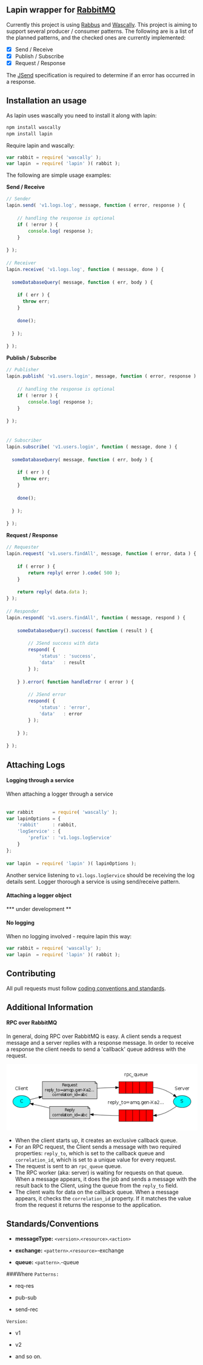 ## Lapin wrapper for [RabbitMQ](http://rabbitmq.com/)

Currently this project is using [Rabbus](https://github.com/derickbailey/rabbus) and [Wascally](https://github.com/LeanKit-Labs/wascally). This project is aiming to support several producer / consumer patterns. The following are is a list of the planned patterns, and the checked ones are currently implemented:

* [X] Send / Receive
* [X] Publish / Subscribe
* [X] Request / Response

The [JSend](http://labs.omniti.com/labs/jsend) specification is required to determine if an error has occurred in a response.

## Installation an usage

As lapin uses wascally you need to install it along with lapin:

```bash
npm install wascally
npm install lapin
```

Require lapin and wascally:

```javascript
var rabbit = require( 'wascally' );
var lapin  = require( 'lapin' )( rabbit );
```

The following are simple usage examples:

**Send / Receive**

```javascript
// Sender
lapin.send( 'v1.logs.log', message, function ( error, response ) {

	// handling the response is optional
	if ( !error ) {
		console.log( response );
	}

} );

// Receiver
lapin.receive( 'v1.logs.log', function ( message, done ) {

  someDatabaseQuery( message, function ( err, body ) {

    if ( err ) {
      throw err;
    }

    done();

  } );

} );
```

**Publish / Subscribe**

```javascript
// Publisher
lapin.publish( 'v1.users.login', message, function ( error, response ) {

    // handling the response is optional
	if ( !error ) {
		console.log( response );
	}

} );


// Subscriber
lapin.subscribe( 'v1.users.login', function ( message, done ) {

  someDatabaseQuery( message, function ( err, body ) {

    if ( err ) {
      throw err;
    }

    done();

  } );

} );
```

**Request / Response**

```javascript
// Requester
lapin.request( 'v1.users.findAll', message, function ( error, data ) {

	if ( error ) {
		return reply( error ).code( 500 );
	}

	return reply( data.data );
} );

// Responder
lapin.respond( 'v1.users.findAll', function ( message, respond ) {

	someDatabaseQuery().success( function ( result ) {

		// JSend success with data
		respond( {
			'status' : 'success',
			'data'   : result
		} );

	} ).error( function handleError ( error ) {

		// JSend error
		respond( {
			'status' : 'error',
			'data'   : error
		} );

	} );

} );
```

## Attaching Logs
#### Logging through a service
When attaching a logger through a service
```javascript

var rabbit       = require( 'wascally' );
var lapinOptions = {
	'rabbit'     : rabbit,
	'logService' : {
		'prefix' : 'v1.logs.logService'
	}
};

var lapin  = require( 'lapin' )( lapinOptions );
```
Another service listening to `v1.logs.logService` should be receiving the log details sent. Logger thorough a service is using send/receive pattern.

#### Attaching a logger object

 *** under development **

#### No logging
When no logging involved - require lapin this way:
```javascript
var rabbit = require( 'wascally' );
var lapin  = require( 'lapin' )( rabbit );
```


## Contributing
All pull requests must follow [coding conventions and standards](https://github.com/School-Improvement-Network/coding-conventions).


## Additional Information
#### RPC over RabbitMQ

In general, doing RPC over RabbitMQ is easy. A client sends a request message and a server replies with a response message. In order to receive a response the client needs to send a 'callback' queue address with the request.

![RabbitMQ RPC](rabbitmq_rpc.png)

 * When the client starts up, it creates an exclusive callback queue.
 * For an RPC request, the Client sends a message with two required properties: `reply_to`, which is set to the callback queue and `correlation_id`, which is set to a unique value for every request.
 * The request is sent to an `rpc_queue` queue.
 * The RPC worker (aka: server) is waiting for requests on that queue. When a message appears, it does the job and sends a message with the result back to the Client, using the queue from the `reply_to` field.
 * The client waits for data on the callback queue. When a message appears, it checks the `correlation_id` property. If it matches the value from the request it returns the response to the application.

## Standards/Conventions

* **messageType:** `<version>`.`<resource>`.`<action>`

* **exchange:** `<pattern>`.`<resource>`-exchange

* **queue:** `<pattern>`.<resource>-queue

###Where
`Patterns:`

- req-res

- pub-sub

- send-rec

`Version:`

- v1

- v2

- and so on.